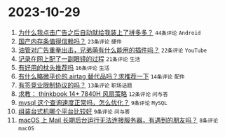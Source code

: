 # 2023-10-29

1. [为什么我点击广告之后自动就给我装上了拼多多？](https://www.v2ex.com/t/986359) `44条评论` `Android`
1. [国产内存条值得信赖吗？](https://www.v2ex.com/t/986365) `23条评论` `硬件`
1. [油管对广告重拳出击，兄弟萌有什么能用的插件吗？](https://www.v2ex.com/t/986371) `22条评论` `YouTube`
1. [记录在网上配了一副眼镜的过程](https://www.v2ex.com/t/986377) `21条评论` `生活`
1. [有好用的枕头推荐吗](https://www.v2ex.com/t/986376) `16条评论` `生活`
1. [有什么略微平价的 airtag 替代品吗？求推荐一下](https://www.v2ex.com/t/986358) `14条评论` `配件`
1. [有签竞业限制协议的吗？](https://www.v2ex.com/t/986368) `13条评论` `职场话题`
1. [求教： thinkbook 14+ 7840H 风扇策略](https://www.v2ex.com/t/986360) `12条评论` `问与答`
1. [mysql 这个查询速度正常吗，怎么优化？](https://www.v2ex.com/t/986389) `9条评论` `MySQL`
1. [组装台式机哪个平台比较好](https://www.v2ex.com/t/986374) `9条评论` `问与答`
1. [macOS 上 Mail 长期后台运行无法连接服务器，有遇到的朋友吗？](https://www.v2ex.com/t/986403) `8条评论` `macOS`
